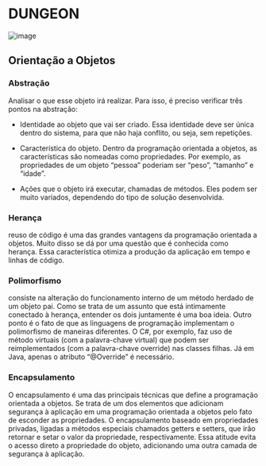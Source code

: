 # DUNGEON
![image]()

## Orientação a Objetos

### Abstração

Analisar o que esse objeto irá realizar. Para isso, é preciso verificar três pontos na abstração: 

- Identidade ao objeto que vai ser criado. Essa identidade deve ser única dentro do sistema, para que não haja conflito, ou seja, sem repetições.

- Característica do objeto. Dentro da programação orientada a objetos, as características são nomeadas como propriedades. Por exemplo, as propriedades de um objeto “pessoa” poderiam ser “peso”, “tamanho” e “idade”.

- Ações que o objeto irá executar, chamadas de métodos. Eles podem ser muito variados, dependendo do tipo de solução desenvolvida. 


### Herança

reuso de código é uma das grandes vantagens da programação orientada a objetos. Muito disso se dá por uma questão que é conhecida como herança. Essa característica otimiza a produção da aplicação em tempo e linhas de código.


### Polimorfismo

consiste na alteração do funcionamento interno de um método herdado de um objeto pai. Como se trata de um assunto que está intimamente conectado à herança, entender os dois juntamente é uma boa ideia. Outro ponto é o fato de que as linguagens de programação implementam o polimorfismo de maneiras diferentes. O C#, por exemplo, faz uso de método virtuais (com a palavra-chave virtual) que podem ser reimplementados (com a palavra-chave override) nas classes filhas. Já em Java, apenas o atributo “@Override” é necessário.

### Encapsulamento

O encapsulamento é uma das principais técnicas que define a programação orientada a objetos. Se trata de um dos elementos que adicionam segurança à aplicação em uma programação orientada a objetos pelo fato de esconder as propriedades. O encapsulamento baseado em propriedades privadas, ligadas a métodos especiais chamados getters e setters, que irão retornar e setar o valor da propriedade, respectivamente. Essa atitude evita o acesso direto a propriedade do objeto, adicionando uma outra camada de segurança à aplicação.
